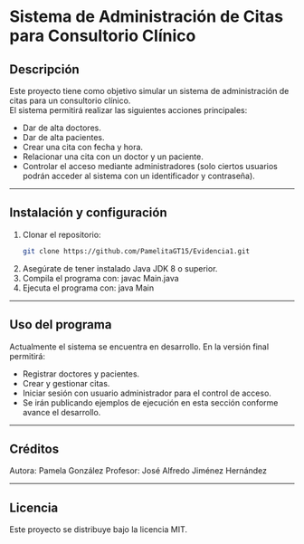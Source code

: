 # Sistema de Administración de Citas para Consultorio Clínico
## Descripción
Este proyecto tiene como objetivo simular un sistema de administración de citas para un consultorio clínico.  
El sistema permitirá realizar las siguientes acciones principales:  
- Dar de alta doctores.  
- Dar de alta pacientes.  
- Crear una cita con fecha y hora.  
- Relacionar una cita con un doctor y un paciente.  
- Controlar el acceso mediante administradores (solo ciertos usuarios podrán acceder al sistema con un identificador y contraseña).  

---

## Instalación y configuración
1. Clonar el repositorio:
   ```bash
   git clone https://github.com/PamelitaGT15/Evidencia1.git
2. Asegúrate de tener instalado Java JDK 8 o superior.
3. Compila el programa con:
javac Main.java
4. Ejecuta el programa con:
java Main

---
## Uso del programa

Actualmente el sistema se encuentra en desarrollo.
En la versión final permitirá:

- Registrar doctores y pacientes.
- Crear y gestionar citas.
- Iniciar sesión con usuario administrador para el control de acceso.
- Se irán publicando ejemplos de ejecución en esta sección conforme avance el desarrollo.
---
## Créditos
Autora: Pamela González
Profesor: José Alfredo Jiménez Hernández

---
## Licencia
Este proyecto se distribuye bajo la licencia MIT.
